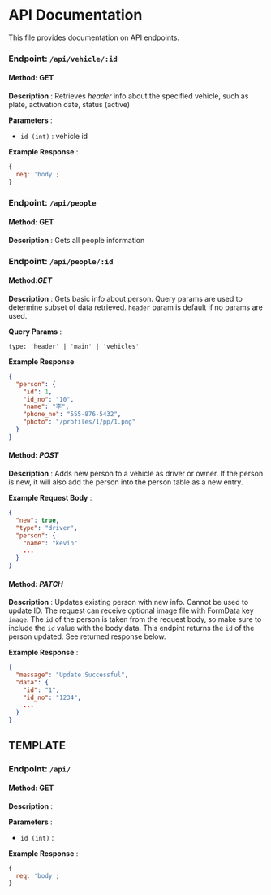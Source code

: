 # API Documentation

This file provides documentation on API endpoints.

### Endpoint: `/api/vehicle/:id`

#### Method: GET

**Description** : Retrieves _header_ info about the specified vehicle, such as plate, activation date, status (active)

**Parameters** :

- `id (int)` : vehicle id

**Example Response** :

```javascript
{
  req: 'body';
}
```

### Endpoint: `/api/people`

#### Method: **GET**

**Description** : Gets all people information

### Endpoint: `/api/people/:id`

#### Method:_GET_

**Description** : Gets basic info about person. Query params are used to determine subset of data retrieved. `header` param is default if no params are used. 

**Query Params** :

```
type: 'header' | 'main' | 'vehicles'
```

**Example Response**

```json
{
  "person": {
    "id": 1,
    "id_no": "10",
    "name": "李",
    "phone_no": "555-876-5432",
    "photo": "/profiles/1/pp/1.png"
  }
}
```

#### Method: _POST_

**Description** : Adds new person to a vehicle as driver or owner. If the person is new, it will also add the person into the person table as a new entry. 

**Example Request Body** :

```json
{
  "new": true,
  "type": "driver",
  "person": {
    "name": "kevin"
    ...
  }
}
```

#### Method: _PATCH_

**Description** : Updates existing person with new info. Cannot be used to update ID. The request can receive optional image file with FormData key `image`. The `id` of the person is taken from the request body, so make sure to include the `id` value with the body data. This endpint returns the `id` of the person updated. See returned response below. 

**Example Response** :

```json
{
  "message": "Update Successful",
  "data": {
    "id": "1",
    "id_no": "1234",
    ...
  }
}
```

## TEMPLATE

### Endpoint: `/api/`

#### Method: **GET**

**Description** :

**Parameters** :

- `id (int)` :

**Example Response** :

```javascript
{
  req: 'body';
}
```
